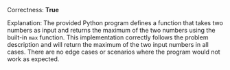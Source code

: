 Correctness: **True**

Explanation: The provided Python program defines a function that takes two numbers as input and returns the maximum of the two numbers using the built-in `max` function. This implementation correctly follows the problem description and will return the maximum of the two input numbers in all cases. There are no edge cases or scenarios where the program would not work as expected.
